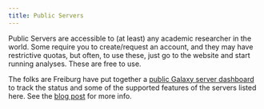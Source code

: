 ```yaml
---
title: Public Servers
---
```


Public Servers are accessible to (at least) any academic researcher in the world.  Some require you to create/request an account, and they may have restrictive quotas, but often, to use these, just go to the website and start running analyses. These are free to use.

The folks are Freiburg have put together a [public Galaxy server dashboard](https://stats.galaxyproject.eu/d/000000020/public-galaxy-servers?orgId=1) to track the status and some of the supported features of the servers listed here. See the [blog post](/news/2017-10-public-galaxy-dashboard/) for more info.

